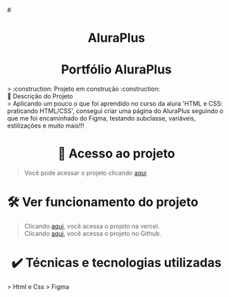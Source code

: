 #<h1 align="center">AluraPlus</h1>
<h1 align="center"> Portfólio AluraPlus </h1>
> :construction: Projeto em construção :construction:
<br>
🔨 Descrição do Projeto <br>
> Aplicando um pouco o que foi aprendido no curso da alura 'HTML e CSS: praticando HTML/CSS', consegui criar
uma página do AluraPlus seguindo o que me foi encaminhado do Figma, testando subclasse, variáveis,
estilizações e muito mais!!!

<br>
<h1 align="center">📁 Acesso ao projeto</h1>

> Você pode acessar o projeto clicando <a href="https://github.com/MHennrique/aluraPlus">aqui</a>

# 🛠️ Ver funcionamento do projeto

> Clicando <a href="https://alura-plus-dun-nu.vercel.app">aqui</a>, você acessa o projeto na vercel.<br>
> Clicando <a href="https://mhennrique.github.io/aluraPlus/">aqui</a>, você acessa o projeto no Github.<br>

<h1 align="center">✔️ Técnicas e tecnologias utilizadas</h1>
> Html e Css
> Figma
